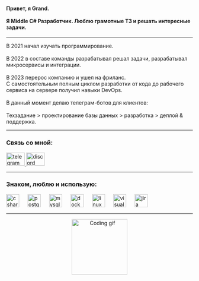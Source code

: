 <h4 align="left">
  Привет, я Grand.<br><br>
  Я Middle C# Разработчик. Люблю грамотные ТЗ и решать интересные задачи.
</h4>

<hr>

<p align="left">
  В 2021 начал изучать программирование.<br><br>
  В 2022 в составе команды разрабатывал решал задачи, разрабатывал микросервисы и интеграции.<br><br>
  В 2023 перерос компанию и ушел на фриланс.<br>
  С самостоятельным полным циклом разработки от кода до рабочего сервиса на сервере получил навыки DevOps.<br><br>
  В данный момент делаю телеграм-ботов для клиентов:<br><br>
  Техзадание > проектирование базы данных > разработка > деплой & поддержка.
</p>

<hr>

<h3 align="left">Связь со мной:</h3>

<div align="left">
  <a href="https://t.me/algrandeth" target="_blank">
    <img src="https://raw.githubusercontent.com/maurodesouza/profile-readme-generator/master/src/assets/icons/social/telegram/default.svg" width="50" height="35" alt="telegram logo" />
  </a>
  <a href="https://discordapp.com/users/279904645760155649" target="_blank">
    <img src="https://raw.githubusercontent.com/maurodesouza/profile-readme-generator/master/src/assets/icons/social/discord/default.svg" width="50" height="35" alt="discord logo" />
  </a>
</div>

<hr>

<h3 align="left">Знаком, люблю и использую:</h3>

<div align="left">
  <img src="https://cdn.jsdelivr.net/gh/devicons/devicon/icons/csharp/csharp-original.svg" height="35" alt="csharp logo" />
  <img width="15" />
  <img src="https://cdn.jsdelivr.net/gh/devicons/devicon/icons/postgresql/postgresql-original.svg" height="35" alt="postgresql logo" />
  <img width="15" />
  <img src="https://cdn.jsdelivr.net/gh/devicons/devicon/icons/mysql/mysql-original.svg" height="35" alt="mysql logo" />
  <img width="15" />
  <img src="https://cdn.jsdelivr.net/gh/devicons/devicon/icons/docker/docker-original.svg" height="35" alt="docker logo" />
  <img width="15" />
  <img src="https://cdn.jsdelivr.net/gh/devicons/devicon/icons/linux/linux-original.svg" height="35" alt="linux logo" />
  <img width="15" />
  <img src="https://cdn.jsdelivr.net/gh/devicons/devicon/icons/visualstudio/visualstudio-plain.svg" height="35" alt="visualstudio logo" />
  <img width="15" />
  <img src="https://cdn.jsdelivr.net/gh/devicons/devicon/icons/jira/jira-original.svg" height="35" alt="jira logo" />
</div>

<hr>

<div align="center">
  <img height="150" src="https://i.pinimg.com/originals/4b/28/1b/4b281bf29cec0b997e7f1618bad94460.gif" alt="Coding gif" />
</div>
